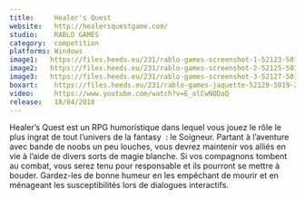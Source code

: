 ```yaml
---
title:     Healer's Quest
website:   http://healersquestgame.com/
studio:    RABLO GAMES
category:  competition
platforms: Windows
image1:   https://files.heeds.eu/231/rablo-games-screenshot-1-52123-5019-20180407-181522.jpg
image2:   https://files.heeds.eu/231/rablo-games-screenshot-2-52125-5019-20180407-181522.jpg
image3:   https://files.heeds.eu/231/rablo-games-screenshot-3-52127-5019-20180407-181523.jpg
boxart:    https://files.heeds.eu/231/rablo-games-jaquette-52129-5019-20180407-181523.png
video:     https://www.youtube.com/watch?v=E_olCwNQDaQ
release:   18/04/2018
---
```


Healer’s Quest est un RPG humoristique dans lequel vous jouez le rôle le plus ingrat de tout l’univers de la fantasy  : le Soigneur. Partant à l’aventure avec bande de noobs un peu louches, vous devrez maintenir vos alliés en vie à l’aide de divers sorts de magie blanche.
 Si vos compagnons tombent au combat, vous serez tenu pour responsable et ils pourront se mettre à bouder. Gardez-les de bonne humeur en les empêchant de mourir et en ménageant les susceptibilités lors de dialogues interactifs.
